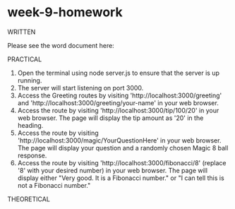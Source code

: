 # week-9-homework

WRITTEN

Please see the word document here: 

PRACTICAL

1. Open the terminal using node server.js to ensure that the server is up running.
2. The server will start listening on port 3000.
3. Access the Greeting routes by visiting 'http://localhost:3000/greeting' and 'http://localhost:3000/greeting/your-name' in your web browser.
4. Access the route by visiting 'http://localhost:3000/tip/100/20' in your web browser. The page will display the tip amount as '20' in the heading.
5. Access the route by visiting 'http://localhost:3000/magic/YourQuestionHere' in your web browser. The page will display your question and a randomly chosen Magic 8 ball response.
6. Access the route by visiting 'http://localhost:3000/fibonacci/8' (replace '8' with your desired number) in your web browser. The page will display either "Very good. It is a Fibonacci number." or "I can tell this is not a Fibonacci number."

THEORETICAL

